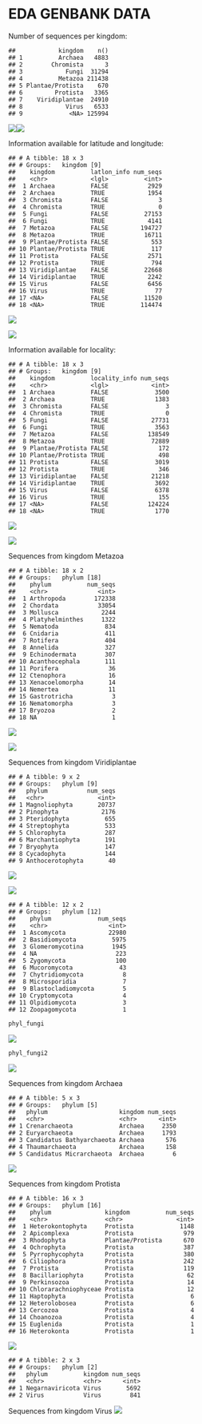EDA GENBANK DATA
================

Number of sequences per kingdom:

    ##            kingdom    n()
    ## 1          Archaea   4883
    ## 2        Chromista      3
    ## 3            Fungi  31294
    ## 4          Metazoa 211438
    ## 5 Plantae/Protista    670
    ## 6         Protista   3365
    ## 7    Viridiplantae  24910
    ## 8            Virus   6533
    ## 9             <NA> 125994

![](5_EDA_genbank_files/figure-gfm/kingplot-1.png)<!-- -->![](5_EDA_genbank_files/figure-gfm/kingplot-2.png)<!-- -->

Information available for latitude and longitude:

    ## # A tibble: 18 x 3
    ## # Groups:   kingdom [9]
    ##    kingdom          latlon_info num_seqs
    ##    <chr>            <lgl>          <int>
    ##  1 Archaea          FALSE           2929
    ##  2 Archaea          TRUE            1954
    ##  3 Chromista        FALSE              3
    ##  4 Chromista        TRUE               0
    ##  5 Fungi            FALSE          27153
    ##  6 Fungi            TRUE            4141
    ##  7 Metazoa          FALSE         194727
    ##  8 Metazoa          TRUE           16711
    ##  9 Plantae/Protista FALSE            553
    ## 10 Plantae/Protista TRUE             117
    ## 11 Protista         FALSE           2571
    ## 12 Protista         TRUE             794
    ## 13 Viridiplantae    FALSE          22668
    ## 14 Viridiplantae    TRUE            2242
    ## 15 Virus            FALSE           6456
    ## 16 Virus            TRUE              77
    ## 17 <NA>             FALSE          11520
    ## 18 <NA>             TRUE          114474

![](5_EDA_genbank_files/figure-gfm/kin_latlon_plot-1.png)<!-- -->

![](5_EDA_genbank_files/figure-gfm/kin_latlon_plot2-1.png)<!-- -->

Information available for locality:

    ## # A tibble: 18 x 3
    ## # Groups:   kingdom [9]
    ##    kingdom          locality_info num_seqs
    ##    <chr>            <lgl>            <int>
    ##  1 Archaea          FALSE             3500
    ##  2 Archaea          TRUE              1383
    ##  3 Chromista        FALSE                3
    ##  4 Chromista        TRUE                 0
    ##  5 Fungi            FALSE            27731
    ##  6 Fungi            TRUE              3563
    ##  7 Metazoa          FALSE           138549
    ##  8 Metazoa          TRUE             72889
    ##  9 Plantae/Protista FALSE              172
    ## 10 Plantae/Protista TRUE               498
    ## 11 Protista         FALSE             3019
    ## 12 Protista         TRUE               346
    ## 13 Viridiplantae    FALSE            21218
    ## 14 Viridiplantae    TRUE              3692
    ## 15 Virus            FALSE             6378
    ## 16 Virus            TRUE               155
    ## 17 <NA>             FALSE           124224
    ## 18 <NA>             TRUE              1770

![](5_EDA_genbank_files/figure-gfm/kin_loc_plot-1.png)<!-- -->

![](5_EDA_genbank_files/figure-gfm/kin_loc_plot2-1.png)<!-- -->

Sequences from kingdom Metazoa

    ## # A tibble: 18 x 2
    ## # Groups:   phylum [18]
    ##    phylum          num_seqs
    ##    <chr>              <int>
    ##  1 Arthropoda        172338
    ##  2 Chordata           33054
    ##  3 Mollusca            2244
    ##  4 Platyhelminthes     1322
    ##  5 Nematoda             834
    ##  6 Cnidaria             411
    ##  7 Rotifera             404
    ##  8 Annelida             327
    ##  9 Echinodermata        307
    ## 10 Acanthocephala       111
    ## 11 Porifera              36
    ## 12 Ctenophora            16
    ## 13 Xenacoelomorpha       14
    ## 14 Nemertea              11
    ## 15 Gastrotricha           3
    ## 16 Nematomorpha           3
    ## 17 Bryozoa                2
    ## 18 NA                     1

![](5_EDA_genbank_files/figure-gfm/phyl_metplot-1.png)<!-- -->

![](5_EDA_genbank_files/figure-gfm/phyl_metplot2-1.png)<!-- -->

Sequences from kingdom Viridiplantae

    ## # A tibble: 9 x 2
    ## # Groups:   phylum [9]
    ##   phylum           num_seqs
    ##   <chr>               <int>
    ## 1 Magnoliophyta       20737
    ## 2 Pinophyta            2176
    ## 3 Pteridophyta          655
    ## 4 Streptophyta          533
    ## 5 Chlorophyta           287
    ## 6 Marchantiophyta       191
    ## 7 Bryophyta             147
    ## 8 Cycadophyta           144
    ## 9 Anthocerotophyta       40

![](5_EDA_genbank_files/figure-gfm/phyl_plantae-1.png)<!-- -->

![](5_EDA_genbank_files/figure-gfm/phyl_plantae2-1.png)<!-- -->

    ## # A tibble: 12 x 2
    ## # Groups:   phylum [12]
    ##    phylum             num_seqs
    ##    <chr>                 <int>
    ##  1 Ascomycota            22980
    ##  2 Basidiomycota          5975
    ##  3 Glomeromycotina        1945
    ##  4 NA                      223
    ##  5 Zygomycota              100
    ##  6 Mucoromycota             43
    ##  7 Chytridiomycota           8
    ##  8 Microsporidia             7
    ##  9 Blastocladiomycota        5
    ## 10 Cryptomycota              4
    ## 11 Olpidiomycota             3
    ## 12 Zoopagomycota             1

``` r
phyl_fungi
```

![](5_EDA_genbank_files/figure-gfm/phyl_fungi-1.png)<!-- -->

``` r
phyl_fungi2
```

![](5_EDA_genbank_files/figure-gfm/phyl_fungi2-1.png)<!-- -->

Sequences from kingdom Archaea

    ## # A tibble: 5 x 3
    ## # Groups:   phylum [5]
    ##   phylum                    kingdom num_seqs
    ##   <chr>                     <chr>      <int>
    ## 1 Crenarchaeota             Archaea     2350
    ## 2 Euryarchaeota             Archaea     1793
    ## 3 Candidatus Bathyarchaeota Archaea      576
    ## 4 Thaumarchaeota            Archaea      158
    ## 5 Candidatus Micrarchaeota  Archaea        6

![](5_EDA_genbank_files/figure-gfm/unnamed-chunk-14-1.png)<!-- -->

Sequences from kingdom Protista

    ## # A tibble: 16 x 3
    ## # Groups:   phylum [16]
    ##    phylum               kingdom          num_seqs
    ##    <chr>                <chr>               <int>
    ##  1 Heterokontophyta     Protista             1148
    ##  2 Apicomplexa          Protista              979
    ##  3 Rhodophyta           Plantae/Protista      670
    ##  4 Ochrophyta           Protista              387
    ##  5 Pyrrophycophyta      Protista              380
    ##  6 Ciliophora           Protista              242
    ##  7 Protista             Protista              119
    ##  8 Bacillariophyta      Protista               62
    ##  9 Perkinsozoa          Protista               14
    ## 10 Chlorarachniophyceae Protista               12
    ## 11 Haptophyta           Protista                6
    ## 12 Heterolobosea        Protista                6
    ## 13 Cercozoa             Protista                4
    ## 14 Choanozoa            Protista                4
    ## 15 Euglenida            Protista                1
    ## 16 Heterokonta          Protista                1

![](5_EDA_genbank_files/figure-gfm/unnamed-chunk-16-1.png)<!-- -->

    ## # A tibble: 2 x 3
    ## # Groups:   phylum [2]
    ##   phylum          kingdom num_seqs
    ##   <chr>           <chr>      <int>
    ## 1 Negarnaviricota Virus       5692
    ## 2 Virus           Virus        841

Sequences from kingdom Virus
![](5_EDA_genbank_files/figure-gfm/unnamed-chunk-18-1.png)<!-- -->
